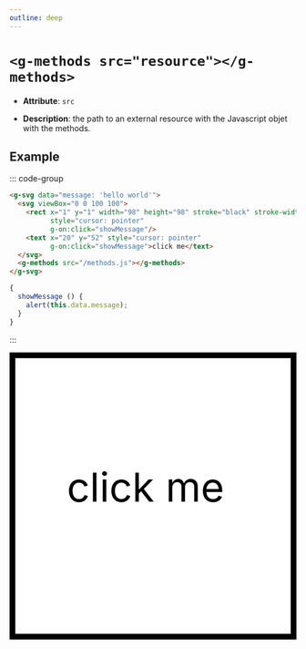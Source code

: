 ```yaml
---
outline: deep
---
```


# `<g-methods src="resource"></g-methods>` 

- **Attribute**: `src`

- **Description**: the path to an external resource with the Javascript objet with the methods.

## Example


::: code-group

```html
<g-svg data="message: 'hello world'">
  <svg viewBox="0 0 100 100">
    <rect x="1" y="1" width="98" height="98" stroke="black" stroke-width="2" fill="white"
          style="cursor: pointer"
          g-on:click="showMessage"/>
    <text x="20" y="52" style="cursor: pointer"
          g-on:click="showMessage">click me</text>
  </svg>
  <g-methods src="/methods.js"></g-methods>
</g-svg>
```

```js
{
  showMessage () {
    alert(this.data.message);
  }
}
```

:::

<g-svg data="message: 'hello world'">
  <svg viewBox="0 0 100 100">
    <rect x="1" y="1" width="98" height="98" stroke="black" stroke-width="2" fill="white"
          style="cursor: pointer"
          g-on:click="showMessage"/>
    <text x="20" y="52" style="cursor: pointer"
          g-on:click="showMessage">click me</text>
  </svg>
  <g-methods src="/methods.js"></g-methods>
</g-svg>